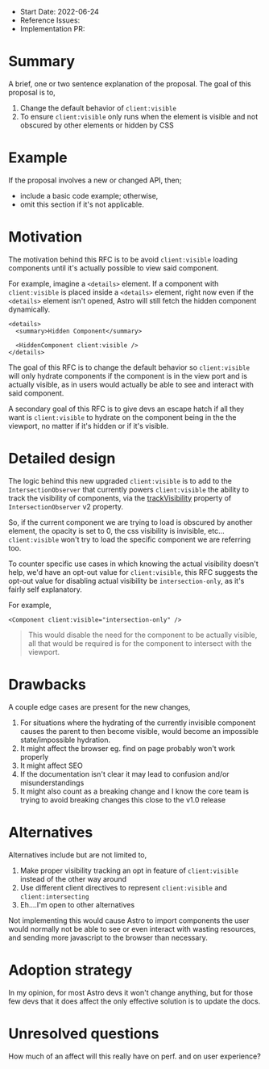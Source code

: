 - Start Date: 2022-06-24 <!-- today's date, YYYY-MM-DD -->
- Reference Issues: <!-- related issues, otherwise leave empty -->
- Implementation PR: <!-- leave empty -->

# Summary

A brief, one or two sentence explanation of the proposal.
The goal of this proposal is to,
1. Change the default behavior of `client:visible`
2. To ensure `client:visible` only runs when the element is visible and not obscured by other elements or hidden by CSS

# Example

If the proposal involves a new or changed API, then;

- include a basic code example; otherwise,
- omit this section if it's not applicable.

# Motivation

The motivation behind this RFC is to be avoid `client:visible` 
loading components until it's actually possible to view said component.

For example, imagine a `<details>` element. 
If a component with `client:visible` is placed inside a `<details>` element, 
right now even if the `<details>` element isn't opened, 
Astro will still fetch the hidden component dynamically.

```astro
<details>
  <summary>Hidden Component</summary>
  
  <HiddenComponent client:visible />
</details>
```

The goal of this RFC is to change the default behavior so `client:visible` will only 
hydrate components if the component is in the view port and is actually visible, as in
users would actually be able to see and interact with said component.

A secondary goal of this RFC is to give devs an escape hatch if all 
they want is `client:visible` to hydrate on the component being in the 
the viewport, no matter if it's hidden or if it's visible.

# Detailed design

The logic behind this new upgraded `client:visible` is to add to the `IntersectionObserver` 
that currently powers `client:visible` the ability to track the visibility of components, 
via the [trackVisibility](https://web.dev/intersectionobserver-v2/#what-does-the-new-code-look-like-in-practice) 
property of `IntersectionObserver` v2 property.

So, if the current component we are trying to load is obscured by another element, 
the opacity is set to 0, the css visibility is invisible, etc... `client:visible` 
won't try to load the specific component we are referring too.

To counter specific use cases in which knowing the actual visibility doesn't help, 
we'd have an opt-out value for `client:visible`, this RFC suggests 
the opt-out value for disabling actual visibility be `intersection-only`,
as it's fairly self explanatory.

For example,
```astro
<Component client:visible="intersection-only" />
```
> This would disable the need for the component to be actually visible,
> all that would be required is for the component to intersect with the viewport.

# Drawbacks

A couple edge cases are present for the new changes,

1. For situations where the hydrating of the currently invisible component 
   causes the parent to then become visible, would become an 
   impossible state/impossible hydration.
2. It might affect the browser eg. find on page probably won't work properly
3. It might affect SEO
4. If the documentation isn't clear it may lead to confusion and/or misunderstandings
5. It might also count as a breaking change and I know the core team is 
   trying to avoid breaking changes this close to the v1.0 release

# Alternatives

Alternatives include but are not limited to,

1. Make proper visibility tracking an opt in 
   feature of `client:visible` instead of the other way around
2. Use different client directives to represent 
   `client:visible` and `client:intersecting`
3. Eh....I'm open to other alternatives

Not implementing this would cause Astro to import components 
the user would normally not be able to see or even interact 
with wasting resources, and sending more javascript to the
browser than necessary.

# Adoption strategy

In my opinion, for most Astro devs it won't change anything, 
but for those few devs that it does affect the only effective 
solution is to update the docs.

# Unresolved questions

How much of an affect will this really have on perf. and on user experience?
